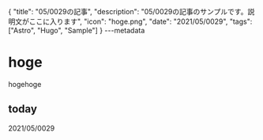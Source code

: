 {
  "title": "05/0029の記事",
  "description": "05/0029の記事のサンプルです。説明文がここに入ります",
  "icon": "hoge.png",
  "date": "2021/05/0029",
  "tags": ["Astro", "Hugo", "Sample"]
}
---metadata

# hoge
hogehoge

## today
2021/05/0029